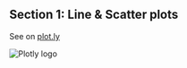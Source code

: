 Section 1: Line & Scatter plots
------------------------------

See on [plot.ly](https://plot.ly/python/line-and-scatter-plots-tutorial/)

![Plotly logo](http://i.imgur.com/4vwuxdJ.png)
